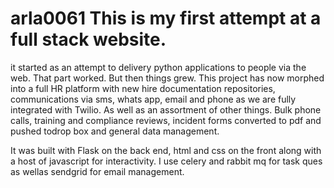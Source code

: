 # arla0061 This is my first attempt at a full stack website. 

it started as an attempt to delivery python applications to people via the web. That part worked. But then things grew. This project has now morphed into a full HR platform with new hire documentation repositories, communications via sms, whats app, email and phone as we are fully integrated with Twilio. As well as an assortment of other things. Bulk phone calls, training and compliance reviews, incident forms converted to pdf and pushed todrop box and general data management.

It was built with Flask on the back end, html and css on the front along with a host of javascript for interactivity. I use celery and rabbit mq for task ques as wellas sendgrid for email management.
